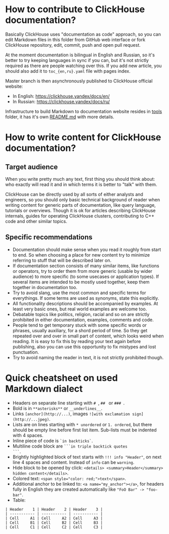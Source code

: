 # How to contribute to ClickHouse documentation?

Basically ClickHouse uses "documentation as code" approach, so you can edit Markdown files in this folder from GitHub web interface or fork ClickHouse repository, edit, commit, push and open pull request.

At the moment documentation is bilingual in English and Russian, so it's better to try keeping languages in sync if you can, but it's not strictly required as there are people watching over this. If you add new article, you should also add it to `toc_{en,ru}.yaml` file with pages index.

Master branch is then asynchronously published to ClickHouse official website:

* In English: https://clickhouse.yandex/docs/en/
* In Russian: https://clickhouse.yandex/docs/ru/

Infrastructure to build Markdown to documentation website resides in [tools](tools) folder, it has it's own [README.md](tools/README.md) with more details.

# How to write content for ClickHouse documentation?

## Target audience

When you write pretty much any text, first thing you should think about: who exactly will read it and in which terms it is better to "talk" with them.

ClickHouse can be directly used by all sorts of either analysts and engineers, so you should only basic technical background of reader when writing content for generic parts of documentation, like query language, tutorials or overviews. Though it is ok for articles describing ClickHouse internals, guides for operating ClickHouse clusters, contributing to C++ code and other similar topics.

## Specific recommendations

* Documentation should make sense when you read it roughly from start to end. So when choosing a place for new content try to minimize referring to stuff that will be described later on.
* If documentation section consists of many similar items, like functions or operators, try to order them from more generic (usable by wider audience) to more specific (to some usecases or application types). If several items are intended to be mostly used together, keep them together in documentation too.
* Try to avoid slang, use the most common and specific terms for everythings. If some terms are used as synonyms, state this explicitly.
* All functionality descriptions should be accompanied by examples. At least very basic ones, but real world examples are welcome too.
* Debatable topics like politics, religion, racial and so on are strictly prohibited in either documentation, examples, comments and code.
* People tend to get temporary stuck with some specific words or phrases, usually auxiliary, for a shord period of time. So they get repeated over and over in small part of content, which looks weird when reading. It is easy to fix this by reading your text again before publishing, also you can use this opportunity to fix mistypes and lost punctuation.
* Try to avoid naming the reader in text, it is not strictly prohibited though.

# Quick cheatsheet on used Markdown dialect

* Headers on separate line starting with `# `, `## ` or `### `.
* Bold is in `**asterisks**` or `__underlines__`.
* Links `[anchor](http://...)`, images `![with exclamation sign](http://...jpeg)`.
* Lists are on lines starting with `* unordered` or `1. ordered`, but there should be empty line before first list item. Sub-lists must be indented with 4 spaces.
* Inline piece of code is <code>&#96;in backticks&#96;</code>.
* Multiline code block are <code>&#96;&#96;&#96;in triple backtick quotes &#96;&#96;&#96;</code>.
* Brightly highlighted block of text starts with  `!!! info "Header"`, on next line 4 spaces and content. Instead of `info` can be `warning`.
* Hide block to be opened by click: `<details> <summary>Header</summary> hidden content</details>`.
* Colored text: `<span style="color: red;">text</span>`.
* Additional anchor to be linked to: `<a name="my_anchor"></a>`, for headers fully in English they are created automatically like `"FoO Bar" -> "foo-bar"`.
* Table:
```
| Header    1 | Header    2 | Header    3 |
| ----------- | ----------- | ----------- |
| Cell     A1 | Cell     A2 | Cell     A3 |
| Cell     B1 | Cell     B2 | Cell     B3 |
| Cell     C1 | Cell     C2 | Cell     C3 |
```
